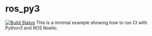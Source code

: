 # ros_py3
[![Build Status](https://travis-ci.org/arturmiller/ros_py3.svg?branch=master)](https://travis-ci.org/arturmiller/ros_py3)
This is a minimal example showing how to run CI with Python3 and ROS Noetic.